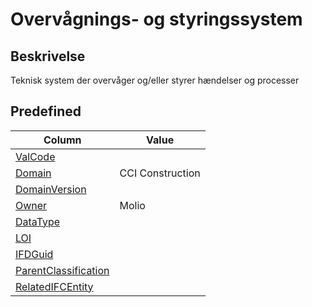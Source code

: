# Overvågnings- og styringssystem

## Beskrivelse

Teknisk system der overvåger og/eller styrer hændelser og processer

## Predefined

| Column                                                              | Value            |
| ------------------------------------------------------------------- | ---------------- |
| [ValCode](../../Attributes/ValCode.md)                              |                  |
| [Domain](../../Attributes/Domain.md)                                | CCI Construction |
| [DomainVersion](../../Attributes/DomainVersion.md)                  |                  |
| [Owner](../../Attributes/Owner.md)                                  | Molio            |
| [DataType](../../Attributes/DataType.md)                            |                  |
| [LOI](../../Attributes/LOI.md)                                      |                  |
| [IFDGuid](../../Attributes/IFDGuid.md)                              |                  |
| [ParentClassification](../../Attributes/IFCParentClassification.md) |                  |
| [RelatedIFCEntity](../../Attributes/RelatedIFCEntity.md)            |                  |

